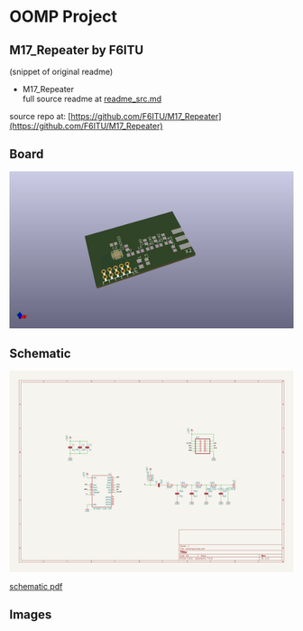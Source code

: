 # OOMP Project  
## M17_Repeater  by F6ITU  
  
(snippet of original readme)  
  
- M17_Repeater  
  full source readme at [readme_src.md](readme_src.md)  
  
source repo at: [https://github.com/F6ITU/M17_Repeater](https://github.com/F6ITU/M17_Repeater)  
## Board  
  
[![working_3d.png](working_3d_600.png)](working_3d.png)  
## Schematic  
  
[![working_schematic.png](working_schematic_600.png)](working_schematic.png)  
  
[schematic pdf](working_schematic.pdf)  
## Images  

